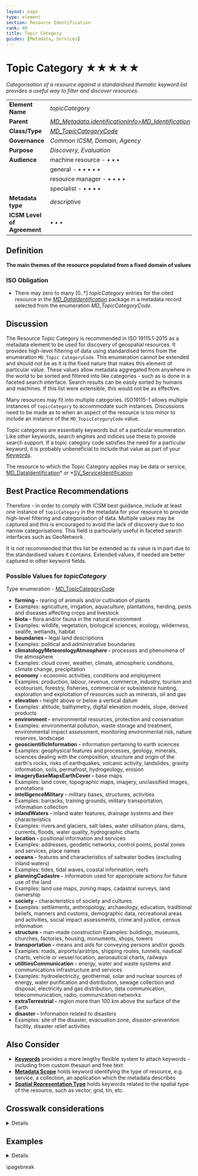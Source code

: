 ```yaml
---
layout: page
type: element
section: Resource Identification
rank: 40
title: Topic Category
guides: [Metadata, Services]
---
```

# Topic Category ★★★★★
*Categorisation of a resource against a standardised thematic keyword list provides a useful way to filter and discover resources.*

| | |
| --- | --- |
| **Element Name** | *topicCategory* |
| **Parent** | *[MD_Metadata.identificationInfo>MD_Identification](./class-MD_Identification)* |
| **Class/Type** | *[MD_TopicCategoryCode](http://wiki.esipfed.org/index.php/ISO_19115_and_19115-2_CodeList_Dictionaries#MD_TopicCategoryCode)* |
| **Governance** | *Common ICSM, Domain, Agency* |
| **Purpose** | *Discovery, Evaluation* |
| **Audience** | machine resource - ⭑ ⭑ ⭑ |
| | general - ⭑ ⭑ ⭑ ⭑ ⭑ |
| | resource manager - ⭑ ⭑ ⭑ ⭑ |
| | specialist - ⭑ ⭑ ⭑ ⭑ |
| **Metadata type** | *descriptive* |
| **ICSM Level of Agreement** | ⭑ ⭑ ⭑ |

## Definition
**The main themes of the resource populated from a fixed domain of values**

### ISO Obligation

- There may zero to many [0..\*] *topicCategory* entries for the cited resource in the *[MD_DataIdentification](./class-MD_DataIdentification)* package in a metadata record selected from the enumeration *MD_TopicCategoryCode*.

## Discussion

The Resource Topic Category is recommended in ISO 19115.1-2015 as a metadata element to be used for discovery of geospatial resources. It provides high-level filtering of data using standardised terms from the enumeration `MD_Topic CategoryCode`. This enumeration cannot be extended and should not be as it is the fixed nature that makes this element of particular value. These values allow metadata aggregated from anywhere in the world to be sorted and filtered into like categories - such as is done in a faceted search interface. Search results can be easily sorted by humans and machines. If this list were extensible, this would not be as effective.

Many resources may fit into multiple categories. ISO19115-1 allows multiple instances of `topicCategory` to accommodate such instances. Discussions need to be made as to when an aspect of the resource is too minor to include an instance of the `MD_TopicCategoryCode` value.

Topic categories are essentially keywords but of a particular enumeration. Like other keywords, search engines and indices use these to provide search support. If a topic category code satisfies the need for a particular keyword, it is probably unbeneficial to include that value as part of your [Keywords](./Keywords).

 The resource to which the Topic Category applies may be data or service, [MD_DataIdentification](./class-MD_DataIdentification)* or *[SV_ServiceIdentification](./ServiceIdentification)

## Best Practice Recommendations

Therefore - in order to comply with ICSM best guidance, include at least one instance of `topicCategory` in the metadata for your resource to provide high-level filtering and categorisation of data. Multiple values may be captured and this is encouraged to avoid the lack of discovery due to too narrow categorisations. This field is particularly useful in faceted search interfaces such as GeoNetwork.

It is not recommended that this list be extended as its value is in part due to the standardised values it contains. Extended values, if needed are better captured in other keyword fields.

### Possible Values for *topicCategory*

Type enumeration - [MD_TopicCategoryCode](http://wiki.esipfed.org/index.php/ISO_19115_and_19115-2_CodeList_Dictionaries#MD_TopicCategoryCode) 

- **farming -** rearing of animals and/or cultivation of plants
 - Examples: agriculture, irrigation, aquaculture, plantations, herding, pests and diseases affecting crops and livestock
- **biota -** flora and/or fauna in the natural environment 
 - Examples: wildlife, vegetation, biological sciences, ecology, wilderness, sealife, wetlands, habitat
- **boundaries -** legal land descriptions 
 - Examples: political and administrative boundaries
- **climatologyMeteorologyAtmosphere -** processes and phenomena of the atmosphere 
 - Examples: cloud cover, weather, climate, atmospheric conditions, climate change, precipitation
- **economy -** economic activities, conditions and employment 
 - Examples: production, labour, revenue, commerce, industry, tourism and ecotourism, forestry, fisheries, commercial or subsistence hunting, exploration and exploitation of resources such as minerals, oil and gas
- **elevation -** height above or below a vertical datum
 - Examples: altitude, bathymetry, digital elevation models, slope, derived products
- **environment -** environmental resources, protection and conservation 
 - Examples: environmental pollution, waste storage and treatment, environmental impact assessment, monitoring environmental risk, nature reserves, landscape
- **geoscientificInformation -** information pertaining to earth sciences 
 - Examples: geophysical features and processes, geology, minerals, sciences dealing with the composition, structure and origin of the earth's rocks, risks of earthquakes, volcanic activity, landslides, gravity information, soils, permafrost, hydrogeology, erosion
- **imageryBaseMapsEarthCover -** base maps 
 - Examples: land cover, topographic maps, imagery, unclassified images, annotations
- **intelligenceMilitary -** military bases, structures, activities
 - Examples: barracks, training grounds, military transportation, information collection
- **inlandWaters -** inland water features, drainage systems and their characteristics 
 - Examples: rivers and glaciers, salt lakes, water utilisation plans, dams, currents, floods, water quality, hydrographic charts
- **location -** positional information and services 
 - Examples: addresses, geodetic networks, control points, postal zones and services, place names
- **oceans -** features and characteristics of saltwater bodies (excluding inland waters) 
 - Examples: tides, tidal waves, coastal information, reefs
- **planningCadastre -** information used for appropriate actions for future use of the land 
 - Examples: land use maps, zoning maps, cadastral surveys, land ownership
- **society -** characteristics of society and cultures 
 - Examples: settlements, anthropology, archaeology, education, traditional beliefs, manners and customs, demographic data, recreational areas and activities, social impact assessments, crime and justice, census information
- **structure -** man-made construction Examples: buildings, museums, churches, factories, housing, monuments, shops, towers
- **transportation -** means and aids for conveying persons and/or goods 
 - Examples: roads, airports/airstrips, shipping routes, tunnels, nautical charts, vehicle or vessel location, aeronautical charts, railways
- **utilitiesCommunication -** energy, water and waste systems and communications infrastructure and services
 - Examples: hydroelectricity, geothermal, solar and nuclear sources of energy, water purification and distribution, sewage collection and disposal, electricity and gas distribution, data communication, telecommunication, radio, communication networks
- **extraTerrestrial -** region more than 100 km above the surface of the Earth
- **disaster -**  Information related to disasters
 - Examples: site of the disaster, evacuation zone, disaster-prevention facility, disaster relief activities

## Also Consider

 - **[Keywords](./Keywords)** provides a more lengthy flexible system to attach keywords - including from custom thesauri and free text
 - **[Metadata Scope](./MetadataScope)** holds keyword identifying the type of resource, e.g. service, a collection, an application which the metadata describes
 - **[Spatial Representation Type](./SpatialRepresentationType)** holds keywords related to the spatial type of the resource, such as vector, grid, tin, etc.

## Crosswalk considerations

<details>

### ISO19139

This element, along with spatialRepresentationType and spatialResolution, were moved from MD_DataIdentification to MD_Identification in order to allow their use for service identification. Two new values were added to this enumeration: *extraTerrestrial* and *disaster* from the ISO19139 version.

### Dublin core / CKAN / data.gov.au

Maps to *ISO 19115 topic*

### DCAT

Maps to *dcat:keyword*

### RIF-CS

Maps to *Subject*

</details>

## Examples

<details>

### XML

```
<mdb:MD_Metadata>
....
  <mdb:identificationInfo>
   <mri:MD_DataIdentification>
   ....
     <mri:topicCategory>
      <mri:MD_TopicCategoryCode>environment</mri:MD_TopicCategoryCode>
     </mri:topicCategory>
     <mri:topicCategory>
      <mri:MD_TopicCategoryCode>biota</mri:MD_TopicCategoryCode>
     </mri:topicCategory>
     <mri:topicCategory>
      <mri:MD_TopicCategoryCode>inlandWaters</mri:MD_TopicCategoryCode>
     </mri:topicCategory>
     ....
   </mri:MD_DataIdentification>
  </mdb:identificationInfo>
....
</mdb:MD_Metadata>
```

\pagebreak

### UML diagrams

Recommended elements highlighted in yellow

![topicCategory](../images/TopicCategoryUML.png)

</details>

\pagebreak

